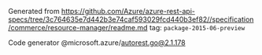 Generated from https://github.com/Azure/azure-rest-api-specs/tree/3c764635e7d442b3e74caf593029fcd440b3ef82//specification/commerce/resource-manager/readme.md tag: `package-2015-06-preview`

Code generator @microsoft.azure/autorest.go@2.1.178


